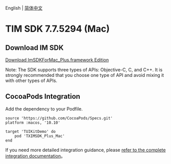 English | [简体中文](./README_ZH.md)

# TIM SDK 7.7.5294 (Mac)

## Download IM SDK

[Download ImSDKForMac_Plus.framework Edition](https://im.sdk.qcloud.com/download/plus/7.7.5294/ImSDKForMac_Plus_7.7.5294.framework.zip)

Note: The SDK supports three types of APIs: Objective-C, C, and C++. It is strongly recommended that you choose one type of API and avoid mixing it with other types of APIs.

## CocoaPods Integration
Add the dependency to your Podfile.

```
source 'https://github.com/CocoaPods/Specs.git'
platform :macos, '10.10'

target 'TUIKitDemo' do
    pod 'TXIMSDK_Plus_Mac'
end
```

If you need more detailed integration guidance, please [refer to the complete integration documentation](https://www.tencentcloud.com/document/product/1047/34308)。